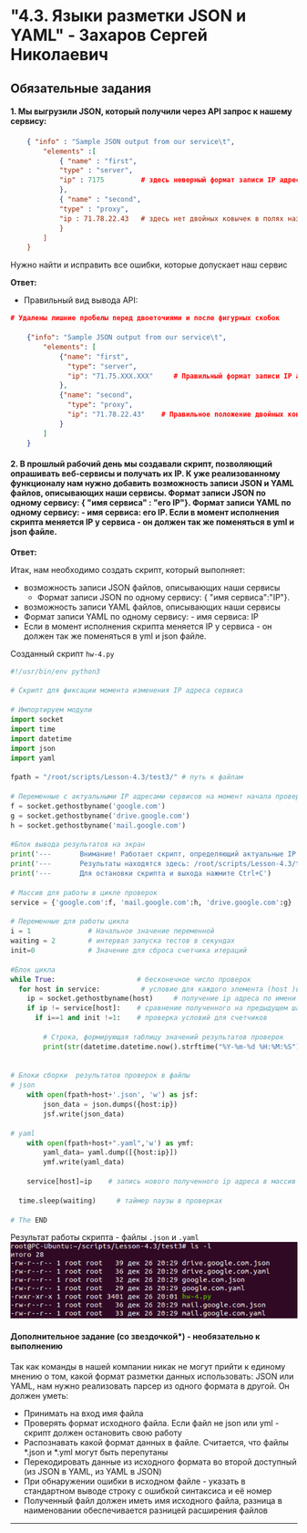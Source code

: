 # "4.3. Языки разметки JSON и YAML" - Захаров Сергей Николаевич

## Обязательные задания

#### 1. Мы выгрузили JSON, который получили через API запрос к нашему сервису:
```json
    { "info" : "Sample JSON output from our service\t",
        "elements" :[
            { "name" : "first",
            "type" : "server",
            "ip" : 7175         # здесь неверный формат записи IP адреса в поле значения ключа
            },
            { "name" : "second",
            "type" : "proxy",
            "ip : 71.78.22.43   # здесь нет двойных ковычек в полях названия и значения ключа
            }
        ]
    }
```
  Нужно найти и исправить все ошибки, которые допускает наш сервис
  
**Ответ:**
* Правильный вид вывода API: 
```json
# Удалены лишние пробелы перед двоеточиями и после фигурных скобок

    {"info": "Sample JSON output from our service\t",
        "elements": [
            {"name": "first",
              "type": "server",
              "ip": "71.75.XXX.XXX"     # Правильный формат записи IP адреса в поле значения ключа
            },
            {"name": "second",
              "type": "proxy",
              "ip": "71.78.22.43"    # Правильное положение двойных ковычек в полях названия и значения ключа
            }
        ]
    }
```


#### 2. В прошлый рабочий день мы создавали скрипт, позволяющий опрашивать веб-сервисы и получать их IP. К уже реализованному функционалу нам нужно добавить возможность записи JSON и YAML файлов, описывающих наши сервисы. Формат записи JSON по одному сервису: { "имя сервиса" : "его IP"}. Формат записи YAML по одному сервису: - имя сервиса: его IP. Если в момент исполнения скрипта меняется IP у сервиса - он должен так же поменяться в yml и json файле.

**Ответ:**

Итак, нам необходимо создать скрипт, который выполняет:
- возможность записи JSON файлов, описывающих наши сервисы
  - Формат записи JSON по одному сервису: { "имя сервиса":"IP"}.
-   возможность записи YAML файлов, описывающих наши сервисы
  - Формат записи YAML по одному сервису: - имя сервиса: IP  
- Если в момент исполнения скрипта меняется IP у сервиса - он должен так же поменяться в yml и json файле.

Созданный скрипт ` hw-4.py `

```python
#!/usr/bin/env python3

# Скрипт для фиксации момента изменения IP адреса сервиса

# Импортируем модули
import socket 
import time
import datetime
import json
import yaml

fpath = "/root/scripts/Lesson-4.3/test3/" # путь к файлам

# Переменные с актуальными IP адресами сервисов на момент начала проверки
f = socket.gethostbyname('google.com')
g = socket.gethostbyname('drive.google.com')
h = socket.gethostbyname('mail.google.com')

#Блок вывода результатов на экран
print('---       Внимание! Работает скрипт, определяющий актуальные IP адреса сервисов')
print('---       Результаты находятся здесь: /root/scripts/Lesson-4.3/test3/')
print('---       Для остановки скрипта и выхода нажмите Ctrl+C')

# Массив для работы в цикле проверок
service = {'google.com':f, 'mail.google.com':h, 'drive.google.com':g}

# Переменные для работы цикла
i = 1              # Начальное значение переменной
waiting = 2        # интервал запуска тестов в секундах
init=0             # Значение для сброса счетчика итераций

#Блок цикла
while True:                    # бесконечное число проверок 
  for host in service:          # условие для каждого элемента (host )в массиве (service) 
    ip = socket.gethostbyname(host)     # получение ip адреса по имени хоста
    if ip != service[host]:    # сравнение полученного на предыдущем шаге ip адреса с адресом на начало проверки 
      if i==1 and init !=1:    # проверка условий для счетчиков

        # Строка, формирующая таблицу значений результатов проверок
        print(str(datetime.datetime.now().strftime("%Y-%m-%d %H:%M:%S")) +' [ERROR] ' + str(host) +' IP mistmatch: '+service[host]+' '+ip)


# Блоки сборки  результатов проверок в файлы
# json
    with open(fpath+host+'.json', 'w') as jsf:
        json_data = json.dumps({host:ip})
        jsf.write(json_data)

# yaml
    with open(fpath+host+".yaml",'w') as ymf:
        yaml_data= yaml.dump([{host:ip}])
        ymf.write(yaml_data)

    service[host]=ip    # запись нового полученного ip адреса в массив

  time.sleep(waiting)     # таймер паузы в проверках

# The END

```
Результат работы скрипта - файлы ` .json ` и ` .yaml `
![files-script](/04-script-03-yaml/img/files-script.png)

#### Дополнительное задание (со звездочкой*) - необязательно к выполнению

Так как команды в нашей компании никак не могут прийти к единому мнению о том, какой формат разметки данных использовать: JSON или YAML, нам нужно реализовать парсер из одного формата в другой. Он должен уметь:
   * Принимать на вход имя файла
   * Проверять формат исходного файла. Если файл не json или yml - скрипт должен остановить свою работу
   * Распознавать какой формат данных в файле. Считается, что файлы *.json и *.yml могут быть перепутаны
   * Перекодировать данные из исходного формата во второй доступный (из JSON в YAML, из YAML в JSON)
   * При обнаружении ошибки в исходном файле - указать в стандартном выводе строку с ошибкой синтаксиса и её номер
   * Полученный файл должен иметь имя исходного файла, разница в наименовании обеспечивается разницей расширения файлов

---

